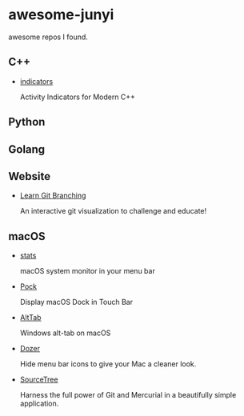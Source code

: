 # awesome-junyi
awesome repos I found.

## C++

- [indicators](https://github.com/p-ranav/indicators)

   Activity Indicators for Modern C++

## Python


## Golang

## Website

- [Learn Git Branching](https://github.com/pcottle/learnGitBranching)

   An interactive git visualization to challenge and educate!

## macOS

- [stats](https://github.com/exelban/stats)

   macOS system monitor in your menu bar
   
- [Pock](https://github.com/pigigaldi/Pock)

   Display macOS Dock in Touch Bar

- [AltTab](https://github.com/lwouis/alt-tab-macos)

   Windows alt-tab on macOS

- [Dozer](https://github.com/Mortennn/Dozer)

   Hide menu bar icons to give your Mac a cleaner look.
   
- [SourceTree](https://www.sourcetreeapp.com/)

   Harness the full power of Git and Mercurial in a beautifully simple application.
